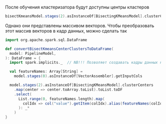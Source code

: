 После обучения кластеризатора будут доступны центры кластеров
```scala
bisectKmeansModel.stages(2).asInstanceOf[BisectingKMeansModel].clusterCenters
```

Однако они представлены массивом векторов. Чтобы преобразовать этот массив векторов в кадр данных, можно сделать так
```scala
import org.apache.spark.sql.DataFrame

def convertBisectKmeansCenterClustersToDataFrame(
  model: PipelineModel,
): DataFrame = {
  import spark.implicits._  // NB!!! Позволяет создавать кадры данных на базе вальных структур Scala

  val featureNames: Array[String] =
    model.stages(0).asInstanceOf[VectorAssembler].getInputCols

  model.stages(2).asInstanceOf[BisectingKMeansModel].clusterCenters
    .map(center => center.toArray.toList).toList.toDF
    .select(
      List.range(0, featureNames.length).map(
        colIdx => col("value").getItem(colIdx).alias(featureNames(colIdx))
      ): _*
    )
}
```